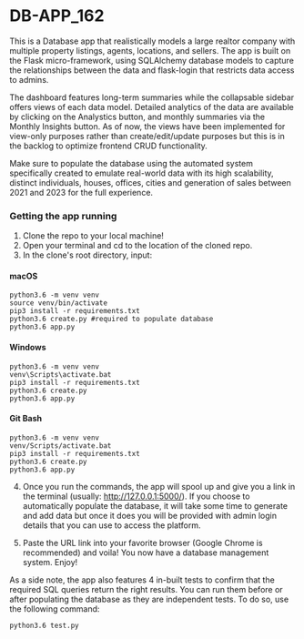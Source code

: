 # DB-APP_162

This is a Database app that realistically models a large realtor company with multiple property listings, agents, locations, and sellers. The app is built on the Flask micro-framework, using SQLAlchemy database models to capture the relationships between the data and flask-login that restricts data access to admins. 

The dashboard features long-term summaries while the collapsable sidebar offers views of each data model. Detailed analytics of the data are available by clicking on the Analystics button, and monthly summaries via the Monthly Insights button. As of now, the views have been implemented for view-only purposes rather than create/edit/update purposes but this is in the backlog to optimize frontend CRUD functionality.

Make sure to populate the database using the automated system specifically created to emulate real-world data with its high scalability, distinct individuals, houses, offices, cities and generation of sales between 2021 and 2023 for the full experience.


### Getting the app running

1. Clone the repo to your local machine!
2. Open your terminal and cd to the location of the cloned repo.
3. In the clone's root directory, input:

#### macOS
```python3
python3.6 -m venv venv
source venv/bin/activate
pip3 install -r requirements.txt
python3.6 create.py #required to populate database
python3.6 app.py
```

#### Windows
```python3
python3.6 -m venv venv
venv\Scripts\activate.bat
pip3 install -r requirements.txt
python3.6 create.py
python3.6 app.py
```

#### Git Bash
```python3
python3.6 -m venv venv
venv/Scripts/activate.bat
pip3 install -r requirements.txt
python3.6 create.py
python3.6 app.py
```

4. Once you run the commands, the app will spool up and give you a link in the terminal (usually: http://127.0.0.1:5000/). If you choose to automatically populate the database, it will take some time to generate and add data but once it does you will be provided with admin login details
that you can use to access the platform.

5. Paste the URL link into your favorite browser (Google Chrome is recommended) and voila! You now have a database management system. Enjoy!

As a side note, the app also features 4 in-built tests to confirm that the required SQL queries return the right results. You can run them before or after populating the database as they are independent tests. To do so, use the following command:

```python3
python3.6 test.py
```
